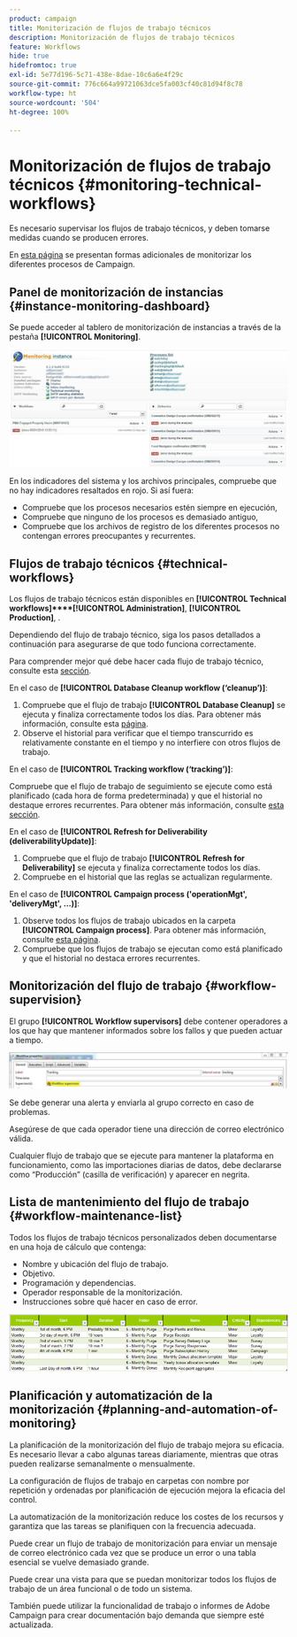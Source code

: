```yaml
---
product: campaign
title: Monitorización de flujos de trabajo técnicos
description: Monitorización de flujos de trabajo técnicos
feature: Workflows
hide: true
hidefromtoc: true
exl-id: 5e77d196-5c71-438e-8dae-10c6a6e4f29c
source-git-commit: 776c664a99721063dce5fa003cf40c81d94f8c78
workflow-type: ht
source-wordcount: '504'
ht-degree: 100%

---
```


# Monitorización de flujos de trabajo técnicos {#monitoring-technical-workflows}



Es necesario supervisar los flujos de trabajo técnicos, y deben tomarse medidas cuando se producen errores.

En [esta página](../../production/using/monitoring-guidelines.md) se presentan formas adicionales de monitorizar los diferentes procesos de Campaign.

## Panel de monitorización de instancias {#instance-monitoring-dashboard}

Se puede acceder al tablero de monitorización de instancias a través de la pestaña **[!UICONTROL Monitoring]**.

![](assets/monitoring_technical_workflows1.png)

En los indicadores del sistema y los archivos principales, compruebe que no hay indicadores resaltados en rojo. Si así fuera:

* Compruebe que los procesos necesarios estén siempre en ejecución,
* Compruebe que ninguno de los procesos es demasiado antiguo,
* Compruebe que los archivos de registro de los diferentes procesos no contengan errores preocupantes y recurrentes.

## Flujos de trabajo técnicos {#technical-workflows}

Los flujos de trabajo técnicos están disponibles en **[!UICONTROL Technical workflows]****[!UICONTROL Administration]**, **[!UICONTROL Production]**, .

Dependiendo del flujo de trabajo técnico, siga los pasos detallados a continuación para asegurarse de que todo funciona correctamente.

Para comprender mejor qué debe hacer cada flujo de trabajo técnico, consulte esta [sección](about-technical-workflows.md).

En el caso de **[!UICONTROL Database Cleanup workflow (‘cleanup’)]**:

1. Compruebe que el flujo de trabajo **[!UICONTROL Database Cleanup]** se ejecuta y finaliza correctamente todos los días. Para obtener más información, consulte esta [página](../../production/using/database-cleanup-workflow.md).
1. Observe el historial para verificar que el tiempo transcurrido es relativamente constante en el tiempo y no interfiere con otros flujos de trabajo.

En el caso de **[!UICONTROL Tracking workflow (‘tracking’)]**:

Compruebe que el flujo de trabajo de seguimiento se ejecute como está planificado (cada hora de forma predeterminada) y que el historial no destaque errores recurrentes. Para obtener más información, consulte [esta sección](delivery.md).

En el caso de **[!UICONTROL Refresh for Deliverability (deliverabilityUpdate)]**:

1. Compruebe que el flujo de trabajo **[!UICONTROL Refresh for Deliverability]** se ejecuta y finaliza correctamente todos los días.
1. Compruebe en el historial que las reglas se actualizan regularmente.

En el caso de **[!UICONTROL Campaign process ('operationMgt', 'deliveryMgt', ...)]**:

1. Observe todos los flujos de trabajo ubicados en la carpeta **[!UICONTROL Campaign process]**. Para obtener más información, consulte [esta página](about-technical-workflows.md).
1. Compruebe que los flujos de trabajo se ejecutan como está planificado y que el historial no destaca errores recurrentes.

## Monitorización del flujo de trabajo {#workflow-supervision}

El grupo **[!UICONTROL Workflow supervisors]** debe contener operadores a los que hay que mantener informados sobre los fallos y que pueden actuar a tiempo.

![](assets/monitoring_technical_workflows3.png)

Se debe generar una alerta y enviarla al grupo correcto en caso de problemas.

Asegúrese de que cada operador tiene una dirección de correo electrónico válida.

Cualquier flujo de trabajo que se ejecute para mantener la plataforma en funcionamiento, como las importaciones diarias de datos, debe declararse como “Producción” (casilla de verificación) y aparecer en negrita.

## Lista de mantenimiento del flujo de trabajo {#workflow-maintenance-list}

Todos los flujos de trabajo técnicos personalizados deben documentarse en una hoja de cálculo que contenga:

* Nombre y ubicación del flujo de trabajo.
* Objetivo.
* Programación y dependencias.
* Operador responsable de la monitorización.
* Instrucciones sobre qué hacer en caso de error.

![](assets/monitoring_technical_workflows4.png)

## Planificación y automatización de la monitorización {#planning-and-automation-of-monitoring}

La planificación de la monitorización del flujo de trabajo mejora su eficacia. Es necesario llevar a cabo algunas tareas diariamente, mientras que otras pueden realizarse semanalmente o mensualmente.

La configuración de flujos de trabajo en carpetas con nombre por repetición y ordenadas por planificación de ejecución mejora la eficacia del control.

La automatización de la monitorización reduce los costes de los recursos y garantiza que las tareas se planifiquen con la frecuencia adecuada.

Puede crear un flujo de trabajo de monitorización para enviar un mensaje de correo electrónico cada vez que se produce un error o una tabla esencial se vuelve demasiado grande.

Puede crear una vista para que se puedan monitorizar todos los flujos de trabajo de un área funcional o de todo un sistema.

También puede utilizar la funcionalidad de trabajo o informes de Adobe Campaign para crear documentación bajo demanda que siempre esté actualizada.
